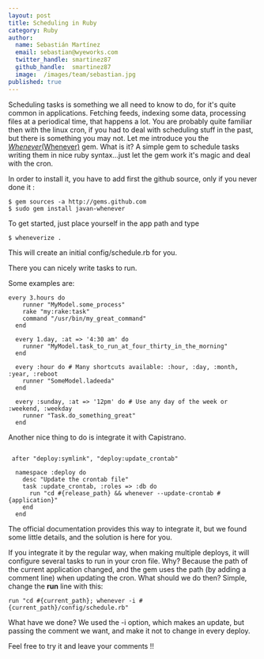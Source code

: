 ```yaml
---
layout: post
title: Scheduling in Ruby
category: Ruby
author:
  name: Sebastián Martínez
  email: sebastian@wyeworks.com
  twitter_handle: smartinez87
  github_handle:  smartinez87
  image:  /images/team/sebastian.jpg
published: true
---
```

Scheduling tasks is something we all need to know to do, for it's quite common in applications. Fetching feeds, indexing some data, processing files at a periodical time, that happens a lot.
You are probably quite familiar then with the linux cron, if you had to deal with scheduling stuff in the past, but there is something you may not. Let me introduce you the [*Whenever*(Whenever)](http://github.com/javan/whenever/tree/master) gem. 
What is it? A simple gem to schedule tasks writing them in nice ruby syntax...just let the gem work it's magic and deal with the cron.

<!--more-->

In order to install it, you have to add first the github source, only if you never done it :
<pre><code>$ gem sources -a http://gems.github.com
$ sudo gem install javan-whenever
</code></pre>

To get started, just place yourself in the app path and type
<pre><code>$ wheneverize . </code></pre>
This will create an initial config/schedule.rb for you.

There you can nicely write tasks to run.

Some examples are: 
<pre><code>every 3.hours do
    runner "MyModel.some_process"
    rake "my:rake:task"
    command "/usr/bin/my_great_command"
  end

  every 1.day, :at => '4:30 am' do
    runner "MyModel.task_to_run_at_four_thirty_in_the_morning"
  end

  every :hour do # Many shortcuts available: :hour, :day, :month, :year, :reboot
    runner "SomeModel.ladeeda"
  end

  every :sunday, :at => '12pm' do # Use any day of the week or :weekend, :weekday
    runner "Task.do_something_great"
  end
</code></pre>

Another nice thing to do is integrate it with Capistrano.
<pre><code>
 after "deploy:symlink", "deploy:update_crontab"

  namespace :deploy do
    desc "Update the crontab file"
    task :update_crontab, :roles => :db do
      run "cd #{release_path} && whenever --update-crontab #{application}"
    end
  end
</code></pre>

The official documentation provides this way to integrate it, but we found some little details, and the solution is here for you.

If you integrate it by the regular way, when making multiple deploys, it will configure several tasks to run in your cron file. Why? Because the path of the current application changed, and the gem uses the path (by adding a comment line) when updating the cron.
What should we do then? Simple,  change the **run** line with this:
<pre><code>run "cd #{current_path}; whenever -i #{current_path}/config/schedule.rb"
</code></pre>

What have we done? We used the -i option, which makes an update, but passing the comment we want, and make it not to change in every deploy.

Feel free to try it and leave your comments !!
